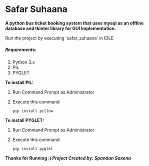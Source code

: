 
# Safar Suhaana

**A python bus ticket booking system that uses mysql as an offline database and tkinter library for GUI Implementation.**

 Run the project by executing 'safar_suhaana' in IDLE

##### Requirements:
1. Python 3.x
2. PIL
3. PYGLET

**To install PIL:**
1. Run Command Prompt as Administrator
2. Execute this command

    `pip install pillow`

**To install PYGLET:**
1. Run Command Prompt as Administrator
2. Execute this command

    `pip install pyglet`

**Thanks for Running :)
*Project Created by: Spandan Saxena***
